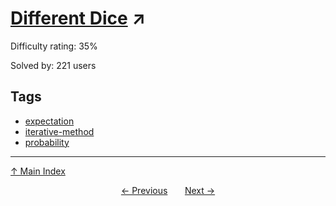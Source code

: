 # [Different Dice](https://projecteuler.net/problem=863) ↗️

Difficulty rating: 35%

Solved by: 221 users
## Tags

- [expectation](../tags/expectation.md)
- [iterative-method](../tags/iterative-method.md)
- [probability](../tags/probability.md)



---

[↑ Main Index](../README.md)


<div align=center><a href='862.md'>← Previous</a> &nbsp;&nbsp; &nbsp;&nbsp;  <a href='864.md'>Next →</a></div>
